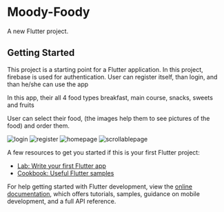 
# Moody-Foody

A new Flutter project.

## Getting Started

This project is a starting point for a Flutter application.
In this project, firebase is used for authentication.
User can register itself, than login, and than he/she can use the app

In this app, their all 4 food types breakfast, main course, snacks, sweets and fruits

User can select their food, (the images help them to see pictures of the food) and order them.

![login](https://github.com/Himanshi7Bansal/moody-foody/assets/101702840/1f3ecb24-5fc5-4118-b807-fb7fd238c281)
![register](https://github.com/Himanshi7Bansal/moody-foody/assets/101702840/7f3eb7d7-7832-43b1-959f-bfad3fa9bbbd)
![homepage](https://github.com/Himanshi7Bansal/moody-foody/assets/101702840/ebdd90ab-ec11-4373-a528-32b83e702d57)
![scrollablepage](https://github.com/Himanshi7Bansal/moody-foody/assets/101702840/f009c38a-791b-4e3f-8e5d-6c1aa737bde0)


A few resources to get you started if this is your first Flutter project:

- [Lab: Write your first Flutter app](https://docs.flutter.dev/get-started/codelab)
- [Cookbook: Useful Flutter samples](https://docs.flutter.dev/cookbook)

For help getting started with Flutter development, view the
[online documentation](https://docs.flutter.dev/), which offers tutorials,
samples, guidance on mobile development, and a full API reference.

